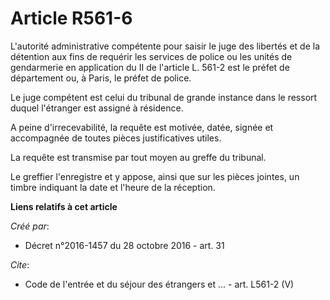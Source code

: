 # Article R561-6

L'autorité administrative compétente pour saisir le juge des libertés et de la détention aux fins de requérir les services de
police ou les unités de gendarmerie en application du II de l'article L. 561-2 est le préfet de département ou, à Paris, le
préfet de police. 

Le juge compétent est celui du tribunal de grande instance dans le ressort duquel l'étranger est assigné à résidence. 

A peine d'irrecevabilité, la requête est motivée, datée, signée et accompagnée de toutes pièces justificatives utiles. 

La requête est transmise par tout moyen au greffe du tribunal. 

Le greffier l'enregistre et y appose, ainsi que sur les pièces jointes, un timbre indiquant la date et l'heure de la
réception.

**Liens relatifs à cet article**

_Créé par_:

  - Décret n°2016-1457 du 28 octobre 2016 - art. 31

_Cite_:

  - Code de l'entrée et du séjour des étrangers et ... - art. L561-2 (V)
